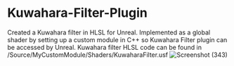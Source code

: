 # Kuwahara-Filter-Plugin
Created a Kuwahara filter in HLSL for Unreal. Implemented as a global shader by setting up a custom module in C++ so Kuwahara Filter plugin can be accessed by Unreal.
Kuwahara filter HLSL code can be found in /Source/MyCustomModule/Shaders/KuwaharaFilter.usf
![Screenshot (343)](https://github.com/alicepm800/Kuwahara-Filter-Plugin/assets/80863335/5875369f-e362-4e99-a4b8-f71a356550d8)
